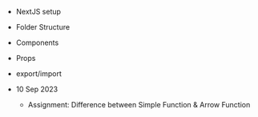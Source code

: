 - NextJS setup
- Folder Structure
- Components
- Props
- export/import


- 10 Sep 2023 
    - Assignment: Difference between Simple Function & Arrow Function
